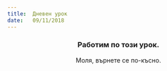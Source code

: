 ```yaml
---
title:  Дневен урок
date:   09/11/2018
---
```


### <center>Работим по този урок.</center>
<center>Моля, върнете се по-късно.</center>
